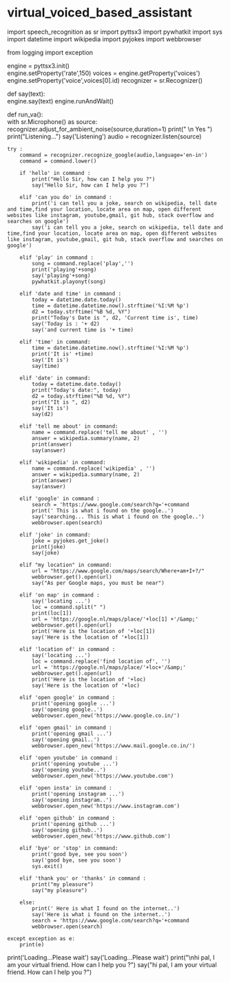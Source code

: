 # virtual_voiced_based_assistant



import speech_recognition as sr
import pyttsx3
import pywhatkit
import sys
import datetime
import wikipedia
import pyjokes
import webbrowser

from logging import exception

engine = pyttsx3.init()                         
engine.setProperty('rate',150)
voices = engine.getProperty('voices')
engine.setProperty('voice',voices[0].id)
recognizer = sr.Recognizer()

def say(text):                                  
    engine.say(text)
    engine.runAndWait()

def run_va():                                   
    with sr.Microphone() as source:    
        recognizer.adjust_for_ambient_noise(source,duration=1)
        print(" \n Yes ")
        print("Listening...")
        say('Listening')
        audio = recognizer.listen(source)

    try :
        command = recognizer.recognize_google(audio,language='en-in')
        command = command.lower()
        
        if 'hello' in command :
            print("Hello Sir, how can I help you ?")
            say("Hello Sir, how can I help you ?")

        elif 'can you do' in command :
            print('i can tell you a joke, search on wikipedia, tell date and time,find your location, locate area on map, open different websites like instagram, youtube,gmail, git hub, stack overflow and searches on google')
            say('i can tell you a joke, search on wikipedia, tell date and time,find your location, locate area on map, open different websites like instagram, youtube,gmail, git hub, stack overflow and searches on google')

        elif 'play' in command :
            song = command.replace('play','')
            print('playing'+song)
            say('playing'+song)    
            pywhatkit.playonyt(song)

        elif 'date and time' in command :
            today = datetime.date.today()
            time = datetime.datetime.now().strftime('%I:%M %p')
            d2 = today.strftime("%B %d, %Y")
            print("Today's Date is ", d2, 'Current time is', time)
            say('Today is : '+ d2)
            say('and current time is '+ time)

        elif 'time' in command:
            time = datetime.datetime.now().strftime('%I:%M %p')
            print('It is' +time)
            say('It is')
            say(time)   

        elif 'date' in command:
            today = datetime.date.today()
            print("Today's date:", today)
            d2 = today.strftime("%B %d, %Y")
            print("It is ", d2)
            say('It is')
            say(d2)

        elif 'tell me about' in command:
            name = command.replace('tell me about' , '')
            answer = wikipedia.summary(name, 2)
            print(answer)
            say(answer)    

        elif 'wikipedia' in command:
            name = command.replace('wikipedia' , '')
            answer = wikipedia.summary(name, 2)
            print(answer)
            say(answer)

        elif 'google' in command :
            search = 'https://www.google.com/search?q='+command
            print(' This is what i found on the google..')
            say('searching... This is what i found on the google..')
            webbrowser.open(search)
        
        elif 'joke' in command:
            joke = pyjokes.get_joke()
            print(joke)
            say(joke)

        elif "my location" in command:
            url = "https://www.google.com/maps/search/Where+am+I+?/"
            webbrowser.get().open(url)
            say("As per Google maps, you must be near")

        elif 'on map' in command :
            say('locating ...')
            loc = command.split(" ")
            print(loc[1])
            url = 'https://google.nl/maps/place/'+loc[1] +'/&amp;'
            webbrowser.get().open(url)
            print('Here is the location of '+loc[1])
            say('Here is the location of '+loc[1]) 

        elif 'location of' in command :
            say('locating ...')
            loc = command.replace('find location of', '')
            url = 'https://google.nl/maps/place/'+loc+'/&amp;'
            webbrowser.get().open(url)
            print('Here is the location of '+loc)
            say('Here is the location of '+loc)

        elif 'open google' in command :
            print('opening google ...')
            say('opening google..')
            webbrowser.open_new('https://www.google.co.in/')

        elif 'open gmail' in command :
            print('opening gmail ...')
            say('opening gmail..')
            webbrowser.open_new('https://www.mail.google.co.in/')  

        elif 'open youtube' in command :
            print('opening youtube ...')
            say('opening youtube..')
            webbrowser.open_new('https://www.youtube.com')

        elif 'open insta' in command :
            print('opening instagram ...')
            say('opening instagram..')
            webbrowser.open_new('https://www.instagram.com')

        elif 'open github' in command :
            print('opening github ...')
            say('opening github..')
            webbrowser.open_new('https://www.github.com')

        elif 'bye' or 'stop' in command:
            print('good bye, see you soon')
            say('good bye, see you soon')
            sys.exit()

        elif 'thank you' or 'thanks' in command :
            print("my pleasure")
            say("my pleasure") 

        else:
            print(' Here is what I found on the internet..')
            say('Here is what i found on the internet..')
            search = 'https://www.google.com/search?q='+command
            webbrowser.open(search)

    except exception as e:
        print(e)             

print('Loading...Please wait')
say('Loading...Please wait')
print("\nhi pal, I am your virtual friend. How can I help you ?")
say("hi pal, I am your virtual friend. How can I help you ?")
